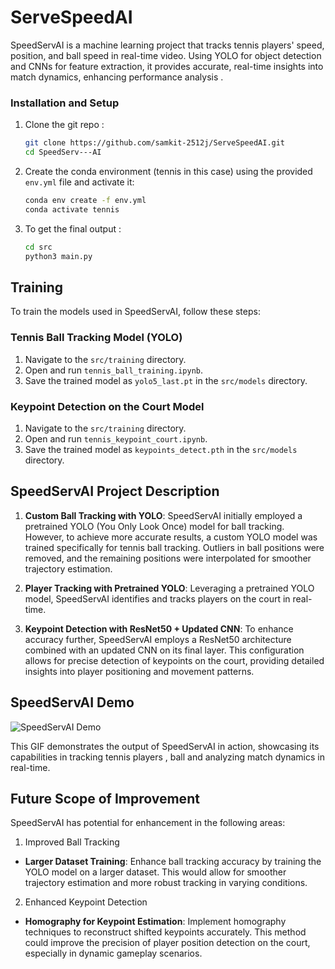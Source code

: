 # ServeSpeedAI
SpeedServAI is a machine learning project that tracks tennis players' speed, position, and ball speed in real-time video. Using YOLO for object detection and CNNs for feature extraction, it provides accurate, real-time insights into match dynamics, enhancing performance analysis . 


### Installation and Setup

1. Clone the git repo :
   ```bash
   git clone https://github.com/samkit-2512j/ServeSpeedAI.git
   cd SpeedServ---AI

2. Create the conda environment (tennis in this case) using the provided `env.yml` file and activate it:
   
   ```bash
   conda env create -f env.yml
   conda activate tennis

3. To get the final output :
   ```bash
   cd src
   python3 main.py

## Training

To train the models used in SpeedServAI, follow these steps:

### Tennis Ball Tracking Model (YOLO)

1. Navigate to the `src/training` directory.
2. Open and run `tennis_ball_training.ipynb`.
3. Save the trained model as `yolo5_last.pt` in the `src/models` directory.

### Keypoint Detection on the Court Model

1. Navigate to the `src/training` directory.
2. Open and run `tennis_keypoint_court.ipynb`.
3. Save the trained model as `keypoints_detect.pth` in the `src/models` directory.


## SpeedServAI Project Description

1. **Custom Ball Tracking with YOLO**: SpeedServAI initially employed a pretrained YOLO (You Only Look Once) model for ball tracking. However, to achieve more accurate results, a custom YOLO model was trained specifically for tennis ball tracking. Outliers in ball positions were removed, and the remaining positions were interpolated for smoother trajectory estimation.

2. **Player Tracking with Pretrained YOLO**: Leveraging a pretrained YOLO model, SpeedServAI identifies and tracks players on the court in real-time.

3. **Keypoint Detection with ResNet50 + Updated CNN**: To enhance accuracy further, SpeedServAI employs a ResNet50 architecture combined with an updated CNN on its final layer. This configuration allows for precise detection of keypoints on the court, providing detailed insights into player positioning and movement patterns.


## SpeedServAI Demo

![SpeedServAI Demo](https://github.com/user-attachments/assets/36d41dd7-8bab-4f11-b271-2da3c388d3bf)

This GIF demonstrates the output of SpeedServAI in action, showcasing its capabilities in tracking tennis players , ball  and analyzing match dynamics in real-time.

## Future Scope of Improvement

SpeedServAI has potential for enhancement in the following areas:

1. Improved Ball Tracking

- **Larger Dataset Training**: Enhance ball tracking accuracy by training the YOLO model on a larger dataset. This would allow for smoother trajectory estimation and more robust tracking in varying conditions.

2. Enhanced Keypoint Detection

- **Homography for Keypoint Estimation**: Implement homography techniques to reconstruct shifted keypoints accurately. This method could improve the precision of player position detection on the court, especially in dynamic gameplay scenarios.





